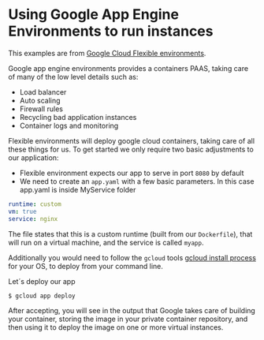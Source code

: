 # Using Google App Engine Environments to run instances
This examples are from [Google Cloud Flexible environments](https://cloud.google.com/appengine/docs/flexible/custom-runtimes/quickstart).

Google app engine environments provides a containers PAAS, taking care of many of the low level details such as:

  - Load balancer 
  - Auto scaling 
  - Firewall rules 
  - Recycling bad application instances
  - Container logs and monitoring

Flexible environments will deploy google cloud containers, taking care of all these things for us.  To get started we only require two basic adjustments to our application: 

  - Flexible environment expects our app to serve in port `8080` by default
  - We need to create an `app.yaml` with a few basic parameters. In this case app.yaml is inside MyService folder

```yaml
runtime: custom
vm: true
service: nginx 
```
The file states that this is a custom runtime (built from our `Dockerfile`), that will run on a virtual machine, and the service is called `myapp`.

Additionally you would need to follow the `gcloud` tools [gcloud install process](https://cloud.google.com/sdk/downloads) for your OS, to deploy from your command line.

Let´s deploy our app 
```
$ gcloud app deploy
```
After accepting, you will see in the output that Google takes care of building your container, storing the image in your private container repository, and then using it to deploy the image on one or more virtual instances.

